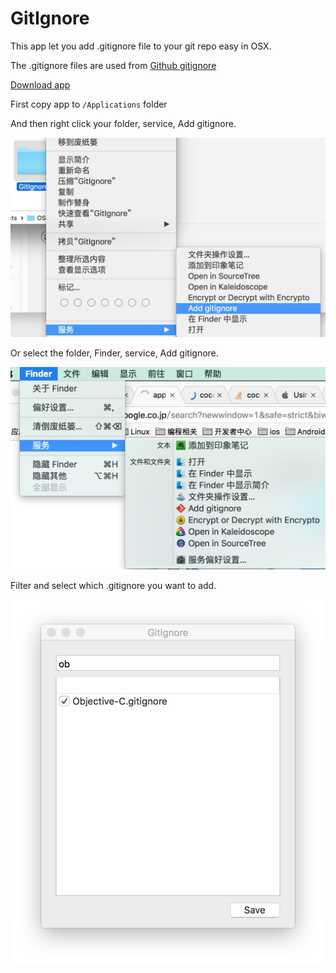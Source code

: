 # GitIgnore

This app let you add .gitignore file to your git repo easy in OSX.

The .gitignore files are used from [Github gitignore](https://github.com/github/gitignore)

[Download app](https://github.com/skyhacker2/GitIgnore/releases)

First copy app to `/Applications` folder

And then right click your folder, service, Add gitignore.

![img](./arts/2.png)

Or select the folder, Finder, service, Add gitignore.

![img](./arts/3.png)

Filter and select which .gitignore you want to add.

![img](./arts/4.jpeg)



